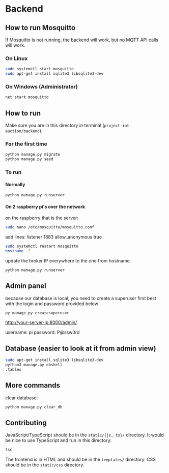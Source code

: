 # Backend

## How to run Mosquitto

If Mosquitto is not running, the backend will work, but no MQTT API calls will work.

### On Linux

```sh
sudo systemctl start mosquitto
sudo apt-get install sqlite3 libsqlite3-dev
```

### On Windows (Administrator)

```sh
net start mosquitto
```

## How to run

Make sure you are in this directory in terminal (`project-iot-auction/backend`).

### For the first time

```sh
python manage.py migrate
python manage.py seed
```

### To run

#### Normally

```sh
python manage.py runserver
```

#### On 2 raspberry pi's over the network

on the raspberry that is the server:

```sh
sudo nano /etc/mosquitto/mosquitto.conf
```

add lines:
listener 1883
allow_anonymous true

```sh
sudo systemctl restart mosquitto
hostname -I
```

update the broker IP everywhere to the one from hostname

```sh
python manage.py runserver
```

## Admin panel

because our database is local, you need to create a superuser first
best with the login and password provided below

```sh
py manage.py createsuperuser
```

<http://your-server-ip:8000/admin/>

username: pi
password: P@ssw0rd

## Database (easier to look at it from admin view)

```sh
sudo apt-get install sqlite3 libsqlite3-dev
python3 manage.py dbshell
.tables
```

## More commands

clear database:

```sh
python manage.py clear_db
```

## Contributing

JavaScript/TypeScript should be in the `static/{js, ts}/` directory. It would be nice to use TypeScript and run in this directory:

```sh
tsc
```

The frontend is in HTML and should be in the `templates/` directory. CSS should be in the `static/css` directory.
